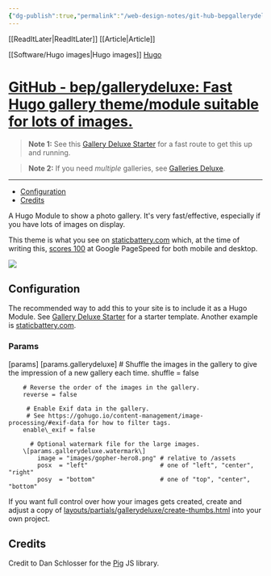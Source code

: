```yaml
---
{"dg-publish":true,"permalink":"/web-design-notes/git-hub-bepgallerydeluxe-fast-hugo-gallery-thememodule-suitable-for-lots-of-images/"}
---
```


[[ReadItLater\|ReadItLater]] [[Article\|Article]]

[[Software/Hugo images\|Hugo images]]  [Hugo](https://gohugo.io/)
# [GitHub - bep/gallerydeluxe: Fast Hugo gallery theme/module suitable for lots of images.](https://github.com/bep/gallerydeluxe?tab=readme-ov-file)

> **Note 1:** See this [Gallery Deluxe Starter](https://github.com/bep/gallerydeluxe_starter) for a fast route to get this up and running.

> **Note 2:** If you need *multiple* galleries, see [Galleries Deluxe](https://github.com/bep/galleriesdeluxe).

---

-   [Configuration](https://github.com/bep/gallerydeluxe?tab=readme-ov-file#configuration)
-   [Credits](https://github.com/bep/gallerydeluxe?tab=readme-ov-file#credits)

A Hugo Module to show a photo gallery. It's very fast/effective, especially if you have lots of images on display.

This theme is what you see on [staticbattery.com](https://staticbattery.com/) which, at the time of writing this, [scores 100](https://pagespeed.web.dev/report?url=https%3A%2F%2Fstaticbattery.com%2F&form_factor=mobile) at Google PageSpeed for both mobile and desktop.

[![](https://raw.githubusercontent.com/bep/gallerydeluxe/main/images/tn.jpg)](https://staticbattery.com/)

## Configuration

[](https://github.com/bep/gallerydeluxe?tab=readme-ov-file#configuration)

The recommended way to add this to your site is to include it as a Hugo Module. See [Gallery Deluxe Starter](https://github.com/bep/gallerydeluxe_starter) for a starter template. Another example is [staticbattery.com](https://github.com/bep/staticbattery.com).

### Params

[](https://github.com/bep/gallerydeluxe?tab=readme-ov-file#params)

\[params\]
    \[params.gallerydeluxe\]
        # Shuffle the images in the gallery to give the impression of a new gallery each time.
        shuffle = false

        # Reverse the order of the images in the gallery.
        reverse = false

         # Enable Exif data in the gallery.
         # See https://gohugo.io/content-management/image-processing/#exif-data for how to filter tags.
        enable\_exif = false

          # Optional watermark file for the large images.
        \[params.gallerydeluxe.watermark\]
            image = "images/gopher-hero8.png" # relative to /assets
            posx  = "left"                    # one of "left", "center", "right"
            posy  = "bottom"                  # one of "top", "center", "bottom"

If you want full control over how your images gets created, create and adjust a copy of [layouts/partials/gallerydeluxe/create-thumbs.html](https://github.com/bep/gallerydeluxe/blob/main/layouts/partials/gallerydeluxe/create-thumbs.html) into your own project.

## Credits

[](https://github.com/bep/gallerydeluxe?tab=readme-ov-file#credits)

Credit to Dan Schlosser for the [Pig](https://github.com/schlosser/pig.js) JS library.